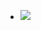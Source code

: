 <ul data-clearing>
  <li><a href="/img/blog/2012/07/42900717-image.jpg"><img src="/img/blog/2012/07/42900717-image.jpg" data-caption=""></a></li>
</ul>